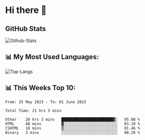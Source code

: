 # Hi there 👋

## GitHub Stats
![Github-Stats](https://github-readme-stats-sigma-five.vercel.app/api?username=ltorson&show_icons=true&theme=radical&count_private=true)

## 📊 My Most Used Languages:
![Top-Langs](https://github-readme-stats-sigma-five.vercel.app/api/top-langs/?username=LTorson&layout=compact&langs_count=10)

## 📊 This Weeks Top 10:
<!--START_SECTION:waka-->

```text
From: 25 May 2023 - To: 01 June 2023

Total Time: 21 hrs 5 mins

Other    20 hrs 3 mins   ███████████████████████▓░   95.08 %
HTML     40 mins         ▓░░░░░░░░░░░░░░░░░░░░░░░░   03.19 %
CSHTML   18 mins         ▒░░░░░░░░░░░░░░░░░░░░░░░░   01.46 %
Binary   3 mins          ░░░░░░░░░░░░░░░░░░░░░░░░░   00.28 %
```

<!--END_SECTION:waka-->
